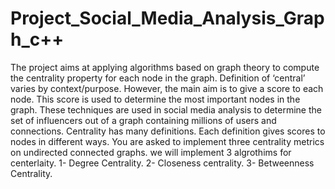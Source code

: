 # Project_Social_Media_Analysis_Graph_c++
The project aims at applying algorithms based on graph theory to compute the centrality property for each node in the graph. Definition of ‘central’ varies by context/purpose. However, the main aim is to give a score to each node. This score is used to determine the most important nodes in the graph. These techniques are used in social media analysis to determine the set of influencers out of a graph containing millions of users and connections. Centrality has many definitions. Each definition gives scores to nodes in different ways. You are asked to implement three centrality metrics on undirected connected graphs. we will implement 3 algrothims for centerlaity.
1- Degree Centrality.
2- Closeness centrality.
3- Betweenness Centrality.


